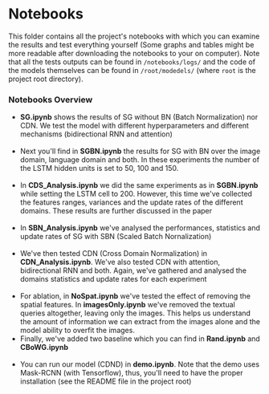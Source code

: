 # Notebooks

This folder contains all the project's notebooks with which you can examine the results and test everything yourself (Some graphs and tables might be more readable after downloading the notebooks to your on computer). Note that all the tests outputs can be found in ```/notebooks/logs/``` and the code of the models themselves can be found in ```/root/modedels/``` (where ```root``` is the project root directory).

### Notebooks Overview

<ul>
<li> <b>SG.ipynb</b> shows the results of SG without BN (Batch Normalization) nor CDN. We test the model with different hyperparameters and different mechanisms (bidirectional RNN and attention) </li><br>
  
<li> Next you'll find in <b>SGBN.ipynb</b> the results for SG with BN over the image domain, language domain and both. In these experiments the number of the LSTM hidden units is set to 50, 100 and 150.</li><br>  
 
<li> In <b>CDS_Analysis.ipynb</b> we did the same experiments as in  <b>SGBN.ipynb</b> while setting the LSTM cell to 200. However, this time we've collected the features ranges, variances and the update rates of the different domains. These results are further discussed in the paper</li><br>

<li> In <b>SBN_Analysis.ipynb</b> we've analysed the performances, statistics and update rates of SG with SBN (Scaled Batch Nornalization) </li><br>
  
<li> We've then tested CDN (Cross Domain Normalization) in <b>CDN_Analysis.ipynb</b>. We've also tested CDN with attention, bidirectional RNN and both. Again, we've gathered and analysed the domains statistics and update rates for each experiment</li><br>

<li> For ablation, in <b>NoSpat.ipynb</b> we've tested the effect of removing the spatial features. In <b>imagesOnly.ipynb</b> we've removed the textual queries altogether, leaving only the images. This helps us understand the amount of information we can extract from the images alone and the model ability to overfit the images.  <br>

<li>Finally, we've added two baseline which you can find in <b>Rand.ipynb</b> and <b>CBoWG.ipynb</b></li><br>

<li>You can run our model (CDND) in <b>demo.ipynb</b>. Note that the demo uses Mask-RCNN (with Tensorflow), thus, you'll need to have the proper installation (see the README file in the project root)</li>
</ul>
